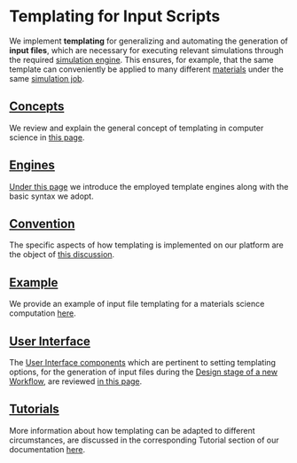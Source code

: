 # Templating for Input Scripts

We implement **templating** for generalizing and automating the generation of **input files**, which are necessary for executing relevant simulations through the required [simulation engine](../../software/applications.md). This ensures, for example, that the same template can conveniently be applied to many different [materials](../../materials/overview.md) under the same [simulation job](../../jobs/overview.md).

## [Concepts](concept.md)

We review and explain the general concept of templating in computer science in [this page](concept.md). 

## [Engines](engines.md)

[Under this page](engines.md) we introduce the employed template engines along with the basic syntax we adopt.

## [Convention](exabyte-convention.md)

The specific aspects of how templating is implemented on our platform are the object of [this discussion](exabyte-convention.md).

## [Example](examples.md)

We provide an example of input file templating for a materials science computation [here](examples.md).

## [User Interface](ui.md)

The [User Interface components](ui.md) which are pertinent to setting templating options, for the generation of input files during the [Design stage of a new Workflow](../../workflow-designer/overview.md), are reviewed [in this page](../../workflow-designer/unit-editor/input-templates.md).

## [Tutorials](../../tutorials/templating/overview.md)

More information about how templating can be adapted to different circumstances, are discussed in the corresponding Tutorial section of our documentation [here](../../tutorials/templating/overview.md).
